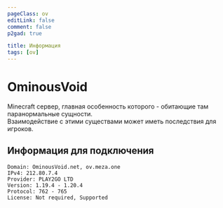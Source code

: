 ```yaml
---
pageClass: ov
editLink: false
comment: false
p2gad: true

title: Информация
tags: [ov]
---
```


# OminousVoid
Minecraft сервер, главная особенность которого - обитающие там паранормальные сущности. <br>
Взаимодействие с этими существами может иметь последствия для игроков.

## Информация для подключения
```ansi
Domain: OminousVoid.net, ov.meza.one
IPv4: 212.80.7.4
Provider: PLAY2GO LTD
Version: 1.19.4 - 1.20.4
Protocol: 762 - 765
License: Not required, Supported
```